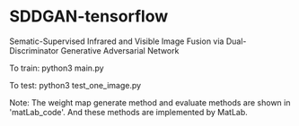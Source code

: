 # SDDGAN-tensorflow
Sematic-Supervised Infrared and Visible Image Fusion via Dual-Discriminator Generative Adversarial Network

To train:
python3 main.py

To test:
python3 test_one_image.py

Note:
The weight map generate method and evaluate methods are shown in 'matLab_code'. And these methods are implemented by MatLab.
